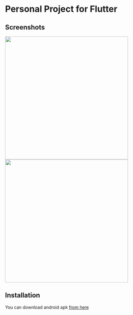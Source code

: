 # Personal Project for Flutter


## Screenshots

<div style="display:flex;flex-wrap:wrap;width:100%;">
  <img src="https://i.imgur.com/j99VGXt.jpeg" height="400">
  <img scr="https://i.imgur.com/wI4Urdq.jpeg" height="400">
  <img src="https://i.imgur.com/LgUpEvg.jpeg" height="400">
</div>

## Installation

You can download android apk [from here](https://drive.google.com/file/d/1Gz6Wj4dQe9awPbB0nWgkAuCDArmOAYIP/view?usp=sharing)
